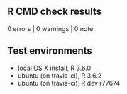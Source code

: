 ## R CMD check results

0 errors | 0 warnings | 0 note

## Test environments
* local OS X install, R 3.6.0
* ubuntu (on travis-ci), R 3.6.2
* ubuntu (on travis-ci), R dev r77674

